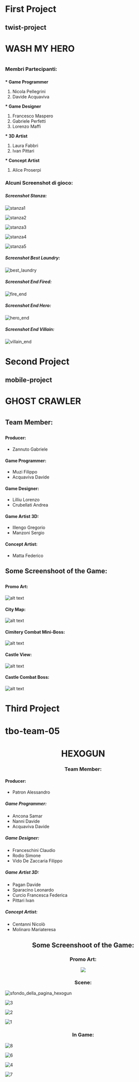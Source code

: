 # First Project

## twist-project <h2>
# WASH MY HERO <h1>

### Membri Partecipanti: <h3>
  
  __* Game Programmer__
  1. Nicola Pellegrini
  2. Davide Acquaviva
  
  __* Game Designer__
  1. Francesco Maspero
  2. Gabriele Perfetti 
  3. Lorenzo Maffi
  
  __* 3D Artist__
  1. Laura Fabbri
  2. Ivan Pittari
  
  __* Concept Artist__
  1. Alice Proserpi

  
### Alcuni Screenshot di gioco: <h3>
  
  
##### Screenshot Stanza: <h5>
  
  ![stanza1](https://user-images.githubusercontent.com/90765270/146353591-17e3cd9b-24fd-44a6-a42c-9dbb6e0e98d3.PNG)
  
  ![stanza2](https://user-images.githubusercontent.com/90765270/146353715-cfd265ea-0ab1-4e8a-a424-eab889eb62ad.PNG)

  ![stanza3](https://user-images.githubusercontent.com/90765270/146353906-660a431f-270f-4817-8245-891002b4afa0.PNG)

  ![stanza4](https://user-images.githubusercontent.com/90765270/146353949-95ae7a8c-512e-45dc-a089-3396bbb86b16.PNG)

  ![stanza5](https://user-images.githubusercontent.com/90765270/146353964-3f96d985-2809-4de2-80f7-555501bd345f.PNG)

##### Screenshot Best Laundry: <h5>
  
  ![best_laundry](https://user-images.githubusercontent.com/90765270/146354062-eea5fa0d-f2d8-4af2-af83-d2388ea24973.PNG)

##### Screenshot End Fired: <h5>
  
  ![fire_end](https://user-images.githubusercontent.com/90765270/146354218-dc964218-2ec6-463e-97f5-8116453461c4.PNG)

##### Screenshot End Hero: <h5>
  
  ![hero_end](https://user-images.githubusercontent.com/90765270/146354322-cc6aaf05-36c3-4f8b-9b13-89bba51fe464.PNG)

##### Screenshot End Villain: <h5>
  
  ![villain_end](https://user-images.githubusercontent.com/90765270/146354348-6330f892-9a50-431e-96c1-8bd3bfdaa350.PNG)
  
# Second Project

## mobile-project <h2>

# GHOST CRAWLER <h1>

## Team Member: <h2>

#### Producer: <h4>

* Zannuto Gabriele

#### Game Programmer: <h4>

* Muzi Filippo
* Acquaviva Davide

#### Game Designer: <h4>

* Lilliu Lorenzo
* Crubellati Andrea

#### Game Artist 3D: <h4>

* Illengo Gregorio
* Manzoni Sergio

#### Concept Artist: <h4>

* Matta Federico


## Some Screenshoot of the Game: <h2>

#### Promo Art: <h4>

![alt text](https://github.com/2122-dbga-projects/match3-team-02/blob/main/Assets/Screenshots/4.png?raw=true)

#### City Map: <h4>

![alt text](https://github.com/2122-dbga-projects/match3-team-02/blob/main/Assets/Screenshots/5.png?raw=true)

#### Cimitery Combat Mini-Boss: <h4>

![alt text](https://github.com/2122-dbga-projects/match3-team-02/blob/main/Assets/Screenshots/1.png?raw=true)

#### Castle View: <h4>

![alt text](https://github.com/2122-dbga-projects/match3-team-02/blob/main/Assets/Screenshots/3.png?raw=true)

#### Castle Combat Boss: <h4>

![alt text](https://github.com/2122-dbga-projects/match3-team-02/blob/main/Assets/Screenshots/2.png?raw=true)
  
  
# Third Project 
# tbo-team-05

<h1 align="center"> HEXOGUN </h1>
 
<h3 align="center"> Team Member: </h3>

#### Producer: <h4>

* Patron Alessandro

##### Game Programmer: <h5>

* Ancona Samar
* Nanni Davide
* Acquaviva Davide

##### Game Designer: <h5>

* Franceschini Claudio
* Rodio Simone
* Vido De Zaccaria Filippo

##### Game Artist 3D: <h5>

* Pagan Davide
* Sparacino Leonardo
* Curcio Francesca Federica
* Pittari Ivan

##### Concept Artist: <h5>

* Centanni Nicolò
* Molinaro Mariateresa
 

 
 <h2 align="center"> Some Screenshoot of the Game: </h2>
 
 <h3 align="center"> Promo Art: </h3>
 
 <p align="center">
  <img src="https://user-images.githubusercontent.com/90765270/178946970-3063e253-8f79-4571-8638-e99eff6b6b87.png">
 </p>
 
 <h3 align="center"> Scene: </h3>
 
 <p align="center">
  
 ![sfondo_della_pagina_hexogun](https://user-images.githubusercontent.com/90765270/178947036-288cb045-6cf0-4b94-a937-f5546f71559f.png)
 
 ![3](https://user-images.githubusercontent.com/90765270/178947086-e5b4568b-2613-4733-98b8-81f2c75baec7.png)
 
 ![2](https://user-images.githubusercontent.com/90765270/178947167-e82a59c9-ef19-4116-8a8d-a72004914f13.png)
 
 ![1](https://user-images.githubusercontent.com/90765270/178947373-d4775f6e-402b-44d4-bcb7-4f58321e2f24.png)
 
 <h3 align="center"> In Game: </h3>
 
 ![8](https://user-images.githubusercontent.com/90765270/178947272-098bb498-6e8a-4c96-ba38-b667d8d8b4da.png)
 
 ![6](https://user-images.githubusercontent.com/90765270/178947333-0416140f-00cf-4a95-957f-ca9be489b5ad.png)
 
 ![4](https://user-images.githubusercontent.com/90765270/178947415-f98dc337-78b9-40ff-b43a-00a44773dd5a.png)

 ![7](https://user-images.githubusercontent.com/90765270/178947444-22b37f64-93b7-42f5-9ca9-cfa6838090cb.png)

 </p>
